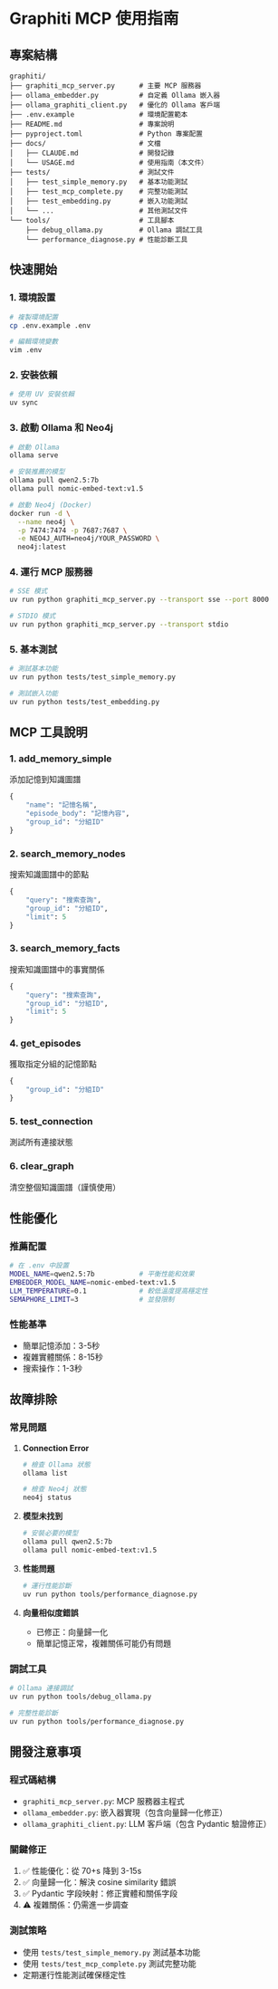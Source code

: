 # Graphiti MCP 使用指南

## 專案結構

```
graphiti/
├── graphiti_mcp_server.py      # 主要 MCP 服務器
├── ollama_embedder.py          # 自定義 Ollama 嵌入器
├── ollama_graphiti_client.py   # 優化的 Ollama 客戶端
├── .env.example                # 環境配置範本
├── README.md                   # 專案說明
├── pyproject.toml              # Python 專案配置
├── docs/                       # 文檔
│   ├── CLAUDE.md               # 開發記錄
│   └── USAGE.md                # 使用指南（本文件）
├── tests/                      # 測試文件
│   ├── test_simple_memory.py   # 基本功能測試
│   ├── test_mcp_complete.py    # 完整功能測試
│   ├── test_embedding.py       # 嵌入功能測試
│   └── ...                     # 其他測試文件
└── tools/                      # 工具腳本
    ├── debug_ollama.py         # Ollama 調試工具
    └── performance_diagnose.py # 性能診斷工具
```

## 快速開始

### 1. 環境設置

```bash
# 複製環境配置
cp .env.example .env

# 編輯環境變數
vim .env
```

### 2. 安裝依賴

```bash
# 使用 UV 安裝依賴
uv sync
```

### 3. 啟動 Ollama 和 Neo4j

```bash
# 啟動 Ollama
ollama serve

# 安裝推薦的模型
ollama pull qwen2.5:7b
ollama pull nomic-embed-text:v1.5

# 啟動 Neo4j (Docker)
docker run -d \
  --name neo4j \
  -p 7474:7474 -p 7687:7687 \
  -e NEO4J_AUTH=neo4j/YOUR_PASSWORD \
  neo4j:latest
```

### 4. 運行 MCP 服務器

```bash
# SSE 模式
uv run python graphiti_mcp_server.py --transport sse --port 8000

# STDIO 模式
uv run python graphiti_mcp_server.py --transport stdio
```

### 5. 基本測試

```bash
# 測試基本功能
uv run python tests/test_simple_memory.py

# 測試嵌入功能
uv run python tests/test_embedding.py
```

## MCP 工具說明

### 1. add_memory_simple
添加記憶到知識圖譜

```python
{
    "name": "記憶名稱",
    "episode_body": "記憶內容",
    "group_id": "分組ID"
}
```

### 2. search_memory_nodes
搜索知識圖譜中的節點

```python
{
    "query": "搜索查詢",
    "group_id": "分組ID",
    "limit": 5
}
```

### 3. search_memory_facts
搜索知識圖譜中的事實關係

```python
{
    "query": "搜索查詢",
    "group_id": "分組ID",
    "limit": 5
}
```

### 4. get_episodes
獲取指定分組的記憶節點

```python
{
    "group_id": "分組ID"
}
```

### 5. test_connection
測試所有連接狀態

### 6. clear_graph
清空整個知識圖譜（謹慎使用）

## 性能優化

### 推薦配置
```bash
# 在 .env 中設置
MODEL_NAME=qwen2.5:7b           # 平衡性能和效果
EMBEDDER_MODEL_NAME=nomic-embed-text:v1.5
LLM_TEMPERATURE=0.1             # 較低溫度提高穩定性
SEMAPHORE_LIMIT=3               # 並發限制
```

### 性能基準
- 簡單記憶添加：3-5秒
- 複雜實體關係：8-15秒
- 搜索操作：1-3秒

## 故障排除

### 常見問題

1. **Connection Error**
   ```bash
   # 檢查 Ollama 狀態
   ollama list

   # 檢查 Neo4j 狀態
   neo4j status
   ```

2. **模型未找到**
   ```bash
   # 安裝必要的模型
   ollama pull qwen2.5:7b
   ollama pull nomic-embed-text:v1.5
   ```

3. **性能問題**
   ```bash
   # 運行性能診斷
   uv run python tools/performance_diagnose.py
   ```

4. **向量相似度錯誤**
   - 已修正：向量歸一化
   - 簡單記憶正常，複雜關係可能仍有問題

### 調試工具

```bash
# Ollama 連接調試
uv run python tools/debug_ollama.py

# 完整性能診斷
uv run python tools/performance_diagnose.py
```

## 開發注意事項

### 程式碼結構
- `graphiti_mcp_server.py`: MCP 服務器主程式
- `ollama_embedder.py`: 嵌入器實現（包含向量歸一化修正）
- `ollama_graphiti_client.py`: LLM 客戶端（包含 Pydantic 驗證修正）

### 關鍵修正
1. ✅ 性能優化：從 70+s 降到 3-15s
2. ✅ 向量歸一化：解決 cosine similarity 錯誤
3. ✅ Pydantic 字段映射：修正實體和關係字段
4. ⚠️ 複雜關係：仍需進一步調查

### 測試策略
- 使用 `tests/test_simple_memory.py` 測試基本功能
- 使用 `tests/test_mcp_complete.py` 測試完整功能
- 定期運行性能測試確保穩定性